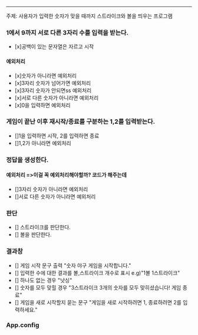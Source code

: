 ***
주제: 사용자가 입력한 숫자가 맞을 때까지 스트라이크와 볼을 띄우는 프로그램

### 1에서 9까지 서로 다른 3자리 수를 입력을 받는다.
- [x]공백이 있는 문자열은 자르고 시작
#### 예외처리
- [x]숫자가 아니라면 예외처리
- [x]3자리 숫자가 넘어가면 예외처리
- [x]3자리 숫자가 안되면ss 예외처리
- [x]서로 다른 숫자가 아니라면 예외처리
- [x]0을 입력하면 예외처리

### 게임이 끝난 이후 재시작/종료를 구분하는 1,2를 입력받는다.
- []1을 입력하면 시작, 2를 입력하면 종료
- []1,2가 아니라면 예외처리


### 정답을 생성한다.
#### 예외처리 =>이걸 꼭 예외처리해야할까? 코드가 해주는데
- []3자리 숫자가 아니라면 예외처리
- []서로 다른 숫자가 아니라면 예외처리

### 판단
- [] 스트라이크를 판단한다. 
- [] 볼을 판단한다.

### 결과창
- [] 게임 시작 문구 출력 "숫자 야구 게임을 시작합니다."
- [] 입력한 수에 대한 결과를 볼,스트라이크 개수로 표시 e.g)"1볼 1스트라이크"
- [] 하나도 없는 경우 "낫싱"
- [] 숫자를 모두 맞힐 경우 "3스트라이크 3개의 숫자를 모두 맞히셨습니다! 게임 종료"
- [] 게임을 새로 시작할지 묻는 문구 "게임을 새로 시작하려면 1, 종료하려면 2를 입력하세요."

### App.config
